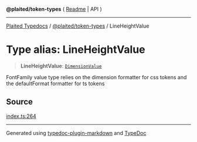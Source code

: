 **@plaited/token-types** ( [Readme](../README.md) \| API )

***

[Plaited Typedocs](../../../modules.md) / [@plaited/token-types](../modules.md) / LineHeightValue

# Type alias: LineHeightValue

> **LineHeightValue**: [`DimensionValue`](DimensionValue.md)

FontFamily value type relies on the dimension formatter for css tokens
and the defaultFormat formatter for ts tokens

## Source

[index.ts:264](https://github.com/plaited/plaited/blob/317e868/libs/token-types/src/index.ts#L264)

***

Generated using [typedoc-plugin-markdown](https://www.npmjs.com/package/typedoc-plugin-markdown) and [TypeDoc](https://typedoc.org/)
